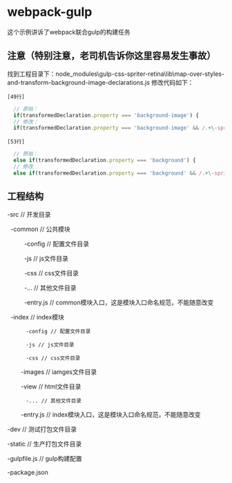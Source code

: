 # webpack-gulp
这个示例讲诉了webpack联合gulp的构建任务


## 注意（特别注意，老司机告诉你这里容易发生事故）
找到工程目录下：node_modules\gulp-css-spriter-retina\lib\map-over-styles-and-transform-background-image-declarations.js 修改代码如下：

`[49行]`
```javascript
  // 原始：
  if(transformedDeclaration.property === 'background-image') {
  // 修改：
  if(transformedDeclaration.property === 'background-image' && /.+\-sprite.+\.png/i.test(transformedDeclaration.value)) {
```

`[53行]`
```javascript
  // 原始：
  else if(transformedDeclaration.property === 'background') {
  // 修改
  else if(transformedDeclaration.property === 'background' && /.+\-sprite.+\.png/i.test(transformedDeclaration.value)) {
```


## 工程结构
-src // 开发目录

    -common // 公共模块
    
           -config // 配置文件目录
           
           -js // js文件目录
           
           -css // css文件目录
           
           -... // 其他文件目录
           
           -entry.js // common模块入口，这是模块入口命名规范，不能随意改变
           
    -index // index模块
    
          -config // 配置文件目录
          
          -js // js文件目录
          
          -css // css文件目录
          
          -images // iamges文件目录
          
          -view // html文件目录
          
          -... // 其他文件目录
          
          -entry.js // index模块入口，这是模块入口命名规范，不能随意改变
          
-dev // 测试打包文件目录

-static // 生产打包文件目录

-gulpfile.js // gulp构建配置

-package.json
